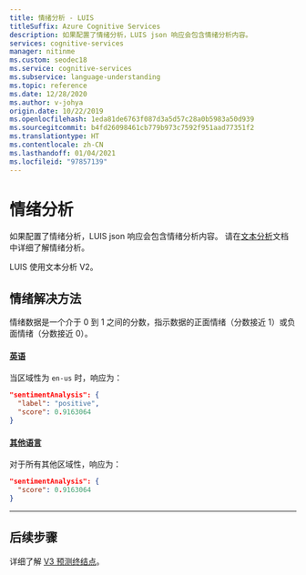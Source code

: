 ```yaml
---
title: 情绪分析 - LUIS
titleSuffix: Azure Cognitive Services
description: 如果配置了情绪分析，LUIS json 响应会包含情绪分析内容。
services: cognitive-services
manager: nitinme
ms.custom: seodec18
ms.service: cognitive-services
ms.subservice: language-understanding
ms.topic: reference
ms.date: 12/28/2020
ms.author: v-johya
origin.date: 10/22/2019
ms.openlocfilehash: 1eda81de6763f087d3a5d57c28a0b5983a50d939
ms.sourcegitcommit: b4fd26098461cb779b973c7592f951aad77351f2
ms.translationtype: HT
ms.contentlocale: zh-CN
ms.lasthandoff: 01/04/2021
ms.locfileid: "97857139"
---
```

# <a name="sentiment-analysis"></a>情绪分析
如果配置了情绪分析，LUIS json 响应会包含情绪分析内容。 请在[文本分析](../text-analytics/index.yml)文档中详细了解情绪分析。

LUIS 使用文本分析 V2。 

## <a name="resolution-for-sentiment"></a>情绪解决方法

情绪数据是一个介于 0 到 1 之间的分数，指示数据的正面情绪（分数接近 1）或负面情绪（分数接近 0）。

#### <a name="english-language"></a>[英语](#tab/english)

当区域性为 `en-us` 时，响应为：

```JSON
"sentimentAnalysis": {
  "label": "positive",
  "score": 0.9163064
}
```

#### <a name="other-languages"></a>[其他语言](#tab/other-languages)

对于所有其他区域性，响应为：

```JSON
"sentimentAnalysis": {
  "score": 0.9163064
}
```
* * *

## <a name="next-steps"></a>后续步骤

详细了解 [V3 预测终结点](luis-migration-api-v3.md)。

